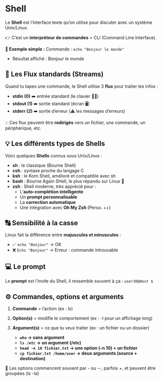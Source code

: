 # Shell

Le **Shell** est l’interface texte qu’on utilise pour discuter avec un système Unix/Linux. 

👉 C’est un **interpréteur de commandes** = CLI (Command Line Interface).

**💬 Exemple simple :** Commande : `echo "Bonjour le monde"` 
- Résultat affiché : Bonjour le monde



## **🔁 Les Flux standards (Streams)**

Quand tu tapes une commande, le Shell utilise 3 **flux** pour traiter les infos :

- **stdin (0)** ➡️ entrée standard (le clavier 🧑‍💻)
- **stdout (1)** ➡️ sortie standard (écran 🖥️)
- **stderr (2)** ➡️ sortie d’erreur (⚠️ les messages d’erreurs)

💡 Ces flux peuvent être **redirigés** vers un fichier, une commande, un périphérique, etc.



## **💡 Les différents types de Shells**

Voici quelques **Shells** connus sous Unix/Linux :

- **sh** : le classique (Bourne Shell)
- **csh** : syntaxe proche du langage C
- **ksh** : le Korn Shell, amélioré et compatible avec sh
- **bash** : Bourne Again SHell, le plus répandu sur Linux 🐧
- **zsh** : Shell moderne, très apprécié pour :
  - L’**auto-complétion intelligente**
  - Un **prompt personnalisable**
  - La **correction automatique**
  - Une intégration avec **Oh My Zsh** (Perso. ++)



## **🔠 Sensibilité à la casse**

Linux fait la différence entre **majuscules et minuscules** :

- ✅ `echo "Bonjour"` → OK
- ❌ `Echo "Bonjour"` → Erreur : commande introuvable



## **💻 Le prompt**

Le **prompt** est l’invite du Shell, il ressemble souvent à ça : `user30@Host $`



## **⚙️ Commandes, options et arguments**

1.  **Commande** = l’action (ex : ls)
2.  **Option(s)** = modifie le comportement (ex : -l pour un affichage long)
3.  **Argument(s)** = ce que tu veux traiter (ex : un fichier ou un dossier)

    - **`who` → sans argument**
    - **`ls /etc` → un argument (/etc)**
    - **`head -n 10 fichier.txt` → une option (-n 10) + un fichier**
    - **`cp fichier.txt /home/user` → deux arguments (source + destination)**

📌 Les options commencent souvent par - ou --, parfois +, et peuvent être groupées (ls -la)

